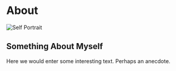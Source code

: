 # About

![Self Portrait](./self-portrait.jpg)

## Something About Myself
Here we would enter some interesting text. Perhaps an anecdote.